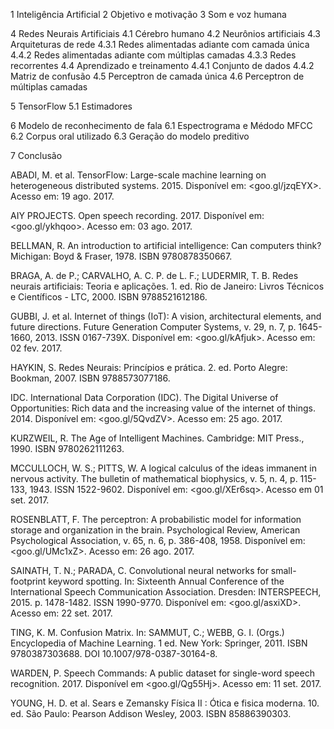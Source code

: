 1 Inteligência Artificial
2 Objetivo e motivação
3 Som e voz humana

4 Redes Neurais Artificiais
4.1 Cérebro humano
4.2 Neurônios artificiais
4.3 Arquiteturas de rede
4.3.1 Redes alimentadas adiante com camada única
4.4.2 Redes alimentadas adiante com múltiplas camadas
4.3.3 Redes recorrentes
4.4 Aprendizado e treinamento
4.4.1 Conjunto de dados
4.4.2 Matriz de confusão
4.5 Perceptron de camada única
4.6 Perceptron de múltiplas camadas

5 TensorFlow
5.1 Estimadores

6 Modelo de reconhecimento de fala
6.1 Espectrograma e Médodo MFCC
6.2 Corpus oral utilizado
6.3 Geração do modelo preditivo

7 Conclusão

ABADI, M. et al. TensorFlow: Large-scale machine learning on heterogeneous distributed systems. 2015. Disponível em: <goo.gl/jzqEYX>. Acesso em: 19 ago. 2017.

AIY PROJECTS. Open speech recording. 2017. Disponível em: <goo.gl/ykhqoo>. Acesso em: 03 ago. 2017.

BELLMAN, R. An introduction to artificial intelligence: Can computers think? Michigan: Boyd & Fraser, 1978. ISBN 9780878350667.

BRAGA, A. de P.; CARVALHO, A. C. P. de L. F.; LUDERMIR, T. B. Redes neurais artificiais: Teoria e aplicações. 1. ed. Rio de Janeiro: Livros Técnicos e Científicos - LTC, 2000. ISBN 9788521612186.

GUBBI, J. et al. Internet of things (IoT): A vision, architectural elements, and future directions. Future Generation Computer Systems, v. 29, n. 7, p. 1645-1660, 2013. ISSN 0167-739X. Disponível em: <goo.gl/kAfjuk>. Acesso em: 02 fev. 2017.

HAYKIN, S. Redes Neurais: Princípios e prática. 2. ed. Porto Alegre: Bookman, 2007. ISBN 9788573077186.

IDC. International Data Corporation (IDC). The Digital Universe of Opportunities: Rich data and the increasing value of the internet of things. 2014. Disponível em: <goo.gl/5QvdZV>. Acesso em: 25 ago. 2017.

KURZWEIL, R. The Age of Intelligent Machines. Cambridge: MIT Press., 1990. ISBN 9780262111263.

MCCULLOCH, W. S.; PITTS, W. A logical calculus of the ideas immanent in nervous activity. The bulletin of mathematical biophysics, v. 5, n. 4, p. 115-133, 1943. ISSN 1522-9602. Disponível em: <goo.gl/XEr6sq>. Acesso em 01 set. 2017.

ROSENBLATT, F. The perceptron: A probabilistic model for information storage and organization in the brain. Psychological Review, American Psychological Association, v. 65, n. 6, p. 386-408, 1958. Disponível em: <goo.gl/UMc1xZ>. Acesso em: 26 ago. 2017.

SAINATH, T. N.; PARADA, C. Convolutional neural networks for small-footprint keyword spotting. In: Sixteenth Annual Conference of the International Speech Communication Association. Dresden: INTERSPEECH, 2015. p. 1478-1482. ISSN 1990-9770. Disponível em: <goo.gl/asxiXD>. Acesso em: 22 set. 2017.

TING, K. M. Confusion Matrix. In: SAMMUT, C.; WEBB, G. I. (Orgs.) Encyclopedia of Machine Learning. 1 ed. New York: Springer, 2011. ISBN 9780387303688. DOI 10.1007/978-0387-30164-8.

WARDEN, P. Speech Commands: A public dataset for single-word speech recognition. 2017. Disponível em <goo.gl/Qg55Hj>. Acesso em: 11 set. 2017.

YOUNG, H. D. et al. Sears e Zemansky Física II : Ótica e fisica moderna. 10. ed. São Paulo: Pearson Addison Wesley, 2003. ISBN 85886390303.
